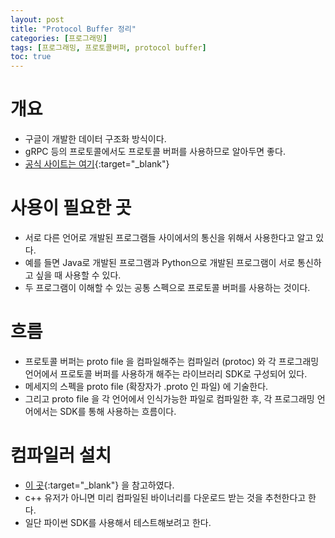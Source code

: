 ```yaml
---
layout: post
title: "Protocol Buffer 정리"
categories: [프로그래밍]
tags: [프로그래밍, 프로토콜버퍼, protocol buffer]
toc: true
---
```


# 개요
- 구글이 개발한 데이터 구조화 방식이다. 
- gRPC 등의 프로토콜에서도 프로토콜 버퍼를 사용하므로 알아두면 좋다. 
- [공식 사이트는 여기](https://developers.google.com/protocol-buffers){:target="_blank"}

# 사용이 필요한 곳
- 서로 다른 언어로 개발된 프로그램들 사이에서의 통신을 위해서 사용한다고 알고 있다. 
- 예를 들면 Java로 개발된 프로그램과 Python으로 개발된 프로그램이 서로 통신하고 싶을 때 사용할 수 있다. 
- 두 프로그램이 이해할 수 있는 공통 스펙으로 프로토콜 버퍼를 사용하는 것이다. 

# 흐름 
- 프로토콜 버퍼는 proto file 을 컴파일해주는 컴파일러 (protoc) 와 각 프로그래밍 언어에서 프로토콜 버퍼를 사용하개 해주는 라이브러리 SDK로 구성되어 있다. 
- 메세지의 스펙을 proto file (확장자가 .proto 인 파일) 에 기술한다. 
- 그리고 proto file 을 각 언어에서 인식가능한 파일로 컴파일한 후, 각 프로그래밍 언어에서는 SDK를 통해 사용하는 흐름이다. 

# 컴파일러 설치 
- [이 곳](https://github.com/protocolbuffers/protobuf#protocol-compiler-installation){:target="_blank"} 을 참고하였다. 
- c++ 유저가 아니면 미리 컴파일된 바이너리를 다운로드 받는 것을 추천한다고 한다. 
- 일단 파이썬 SDK를 사용해서 테스트해보려고 한다. 